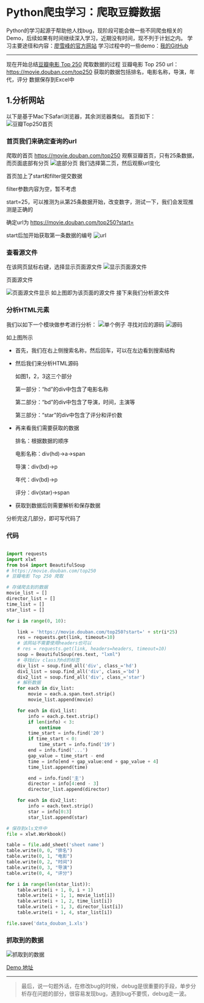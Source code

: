 # Python爬虫学习：爬取豆瓣数据
Python的学习起源于帮助他人找bug，现阶段可能会做一些不同爬虫相关的Demo，后续如果有时间继续深入学习，近期没有时间，现不列于计划之内。
学习主要途径和内容：[廖雪峰的官方网站](https://www.liaoxuefeng.com/wiki/0014316089557264a6b348958f449949df42a6d3a2e542c000)
学习过程中的一些demo：[我的GitHub](https://github.com/zhangzhian/learn-python3)

--------

现在开始总结[豆瓣电影 Top 250](https://movie.douban.com/top250) 爬取数据的过程
豆瓣电影 Top 250 url：https://movie.douban.com/top250
获取的数据包括排名，电影名称，导演，年代，评分
数据保存到Excel中
## 1.分析网站
以下是基于Mac下Safari浏览器，其余浏览器类似。
首页如下：
![豆瓣Top250首页](https://github.com/zhangzhian/learn-python3/blob/master/res/PythonCrawler/%E8%B1%86%E7%93%A3%E7%94%B5%E5%BD%B1Top250%E9%A6%96%E9%A1%B5.png?raw=true)
### 首页我们来确定查询的url
爬取的首页 https://movie.douban.com/top250
观察豆瓣首页，只有25条数据，而页面底部有分页
![底部分页](https://github.com/zhangzhian/learn-python3/blob/master/res/PythonCrawler/%E8%B1%86%E7%93%A3%E5%88%86%E9%A1%B5.png?raw=true)
我们选择第二页，然后观察url变化

首页加上了start和filter提交数据

filter参数内容为空，暂不考虑

start=25，可以推测为从第25条数据开始，改变数字，测试一下，我们会发现推测是正确的

确定url为 https://movie.douban.com/top250?start= 

start后加开始获取第一条数据的编号
![url](https://github.com/zhangzhian/learn-python3/blob/master/res/PythonCrawler/%E5%88%86%E9%A1%B5url.png?raw=true)
### 查看源文件
在该网页鼠标右键，选择显示页面源文件
![显示页面源文件](https://github.com/zhangzhian/learn-python3/blob/master/res/PythonCrawler/%E6%98%BE%E7%A4%BA%E9%A1%B5%E9%9D%A2%E6%BA%90%E6%96%87%E4%BB%B6.png?raw=true)

页面源文件

![页面源文件显示](https://github.com/zhangzhian/learn-python3/blob/master/res/PythonCrawler/%E9%A1%B5%E9%9D%A2%E6%BA%90%E6%96%87%E4%BB%B6%E6%98%BE%E7%A4%BA.png?raw=true)
如上图即为该页面的源文件
接下来我们分析源文件
### 分析HTML元素
我们以如下一个模块做参考进行分析：
![单个例子](https://github.com/zhangzhian/learn-python3/blob/master/res/PythonCrawler/%E5%8D%95%E4%B8%AA%E4%BE%8B%E5%AD%90.png?raw=true)
寻找对应的源码
![源码](https://github.com/zhangzhian/learn-python3/blob/master/res/PythonCrawler/%E5%8D%95%E4%B8%AA%E4%BE%8B%E5%AD%90%E8%AF%A6%E7%AE%80.jpeg?raw=true)

如上图所示

- 首先，我们在右上侧搜索名称，然后回车，可以在左边看到搜索结构

- 然后我们来分析HTML源码

	如图1，2，3这三个部分
	
	第一部分：“hd”的div中包含了电影名称
	
	第二部分：“bd”的div中包含了导演，时间，主演等
	
	第三部分：“star”的div中包含了评分和评价数

- 再来看我们需要获取的数据

	排名：根据数据的顺序
	
	电影名称：div(hd)->a->span
	
	导演：div(bd)->p
	
	年代：div(bd)->p
	
	评分：div(star)->span

- 获取到数据后则需要解析和保存数据

分析完这几部分，即可写代码了
### 代码


```python

import requests
import xlwt
from bs4 import BeautifulSoup
# https://movie.douban.com/top250
# 豆瓣电影 Top 250 爬取

# 存储爬去到的数据
movie_list = []
director_list = []
time_list = []
star_list = []

for i in range(0, 10):

    link = 'https://movie.douban.com/top250?start=' + str(i*25)
    res = requests.get(link, timeout=10)
    # 该网站不需要使用headers也可以
    # res = requests.get(link, headers=headers, timeout=10)
    soup = BeautifulSoup(res.text, "lxml")
    # 寻找div class为hd的标签
    div_list = soup.find_all('div', class_='hd')
    div1_list = soup.find_all('div', class_='bd')
    div2_list = soup.find_all('div', class_='star')
    # 解析数据
    for each in div_list:
        movie = each.a.span.text.strip()
        movie_list.append(movie)

    for each in div1_list:
        info = each.p.text.strip()
        if len(info) < 3:
            continue
        time_start = info.find('20')
        if time_start < 0:
            time_start = info.find('19')
        end = info.find('...')
        gap_value = time_start - end
        time = info[end + gap_value:end + gap_value + 4]
        time_list.append(time)

        end = info.find('主')
        director = info[4:end - 3]
        director_list.append(director)

    for each in div2_list:
        info = each.text.strip()
        star = info[0:3]
        star_list.append(star)

# 保存到xls文件中
file = xlwt.Workbook()

table = file.add_sheet('sheet name')
table.write(0, 0, "排名")
table.write(0, 1, "电影")
table.write(0, 2, "时间")
table.write(0, 3, "导演")
table.write(0, 4, "评分")

for i in range(len(star_list)):
    table.write(i + 1, 0, i + 1)
    table.write(i + 1, 1, movie_list[i])
    table.write(i + 1, 2, time_list[i])
    table.write(i + 1, 3, director_list[i])
    table.write(i + 1, 4, star_list[i])

file.save('data_douban_1.xls')

```
### 抓取到的数据
![抓取到的数据](https://github.com/zhangzhian/learn-python3/blob/master/res/PythonCrawler/%E6%8A%93%E5%8F%96%E7%9A%84%E6%95%B0%E6%8D%AE.png?raw=true)

[Demo 地址](https://github.com/zhangzhian/learn-python3/tree/master/PythonCrawler)

---
> 最后，说一句题外话，在修改bug的时候，debug是很重要的手段，单步分析存在问题的部分，很容易发现bug，遇到bug不要慌，debug走一波。
